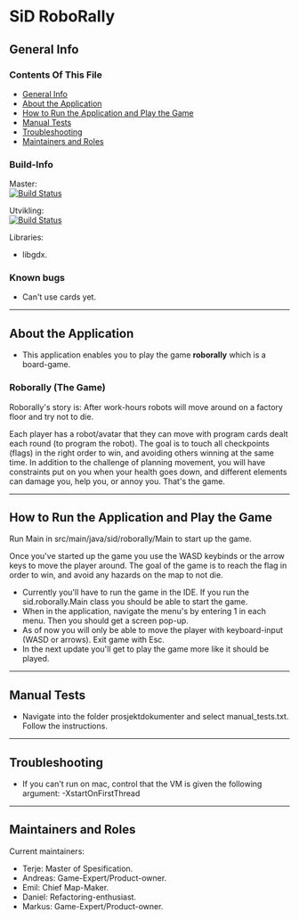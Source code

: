 # SiD RoboRally 

## General Info

### Contents Of This File

 * [General Info](#build-info)
 * [About the Application](#build-info)
 * [How to Run the Application and Play the Game](#how-to-run-the-application-and-play-the-game)
 * [Manual Tests](#manual-tests)
 * [Troubleshooting](#troubleshooting)
 * [Maintainers and Roles](#maintainers-and-roles)

### Build-Info

Master:<br/>
[![Build Status](https://travis-ci.com/inf112-v21/SiD.svg?branch=master)](https://travis-ci.com/inf112-v21/SiD)

Utvikling: <br/>
[![Build Status](https://travis-ci.com/inf112-v21/SiD.svg?branch=utvikling)](https://travis-ci.com/inf112-v21/SiD)

Libraries:
- libgdx. 

### Known bugs
* Can't use cards yet.

***

## About the Application

* This application enables you to play the game **roborally** which is a board-game.

### Roborally (The Game)

<p>Roborally's story is: After work-hours robots will move around on a factory floor and try not to die.<p/>
<p>Each player has a robot/avatar that they can move with program cards dealt each round (to program the robot).
  The goal is to touch all checkpoints (flags) in the right order to win, and avoiding others winning at the same time.
  In addition to the challenge of planning movement, you will have constraints put on you when your health goes down, and
  different elements can damage you, help you, or annoy you. That's the game.</p>

***

## How to Run the Application and Play the Game
<p>Run Main in src/main/java/sid/roborally/Main to start up the game.</p>

<p>Once you've started up the game you use the WASD keybinds or the arrow keys to move the player around.
The goal of the game is to reach the flag in order to win, and avoid any hazards on the map to not die.</p>

* Currently you'll have to run the game in the IDE. If you run the sid.roborally.Main class you should be able to start the game.
* When in the application, navigate the menu's by entering 1 in each menu. Then you should get a screen pop-up.
* As of now you will only be able to move the player with keyboard-input (WASD or arrows). Exit game with Esc.
* In the next update you'll get to play the game more like it should be played.

***

## Manual Tests

* Navigate into the folder prosjektdokumenter and select manual_tests.txt. Follow the instructions.

***

## Troubleshooting
 * If you can't run on mac, control that the VM is given the following argument: -XstartOnFirstThread

***

## Maintainers and Roles

Current maintainers:
 * Terje: Master of Spesification.
 * Andreas: Game-Expert/Product-owner.
 * Emil: Chief Map-Maker.
 * Daniel: Refactoring-enthusiast.
 * Markus: Game-Expert/Product-owner.
